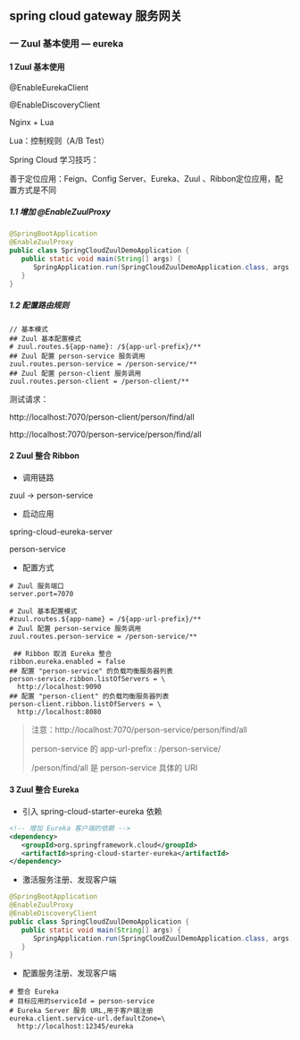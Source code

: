## spring cloud gateway 服务网关

### 一 Zuul 基本使用 — eureka

#### 1 Zuul 基本使用

@EnableEurekaClient

@EnableDiscoveryClient

Nginx + Lua 

Lua：控制规则（A/B Test）

Spring Cloud 学习技巧：

善于定位应用：Feign、Config Server、Eureka、Zuul 、Ribbon定位应用，配置方式是不同

##### 1.1 增加 @EnableZuulProxy

~~~java
@SpringBootApplication
@EnableZuulProxy
public class SpringCloudZuulDemoApplication {
   public static void main(String[] args) {
      SpringApplication.run(SpringCloudZuulDemoApplication.class, args);
   }
}
~~~

##### 1.2 配置路由规则

~~~properties
// 基本模式
## Zuul 基本配置模式
# zuul.routes.${app-name}: /${app-url-prefix}/**
## Zuul 配置 person-service 服务调用
zuul.routes.person-service = /person-service/**
## Zuul 配置 person-client 服务调用
zuul.routes.person-client = /person-client/**
~~~

测试请求：

http://localhost:7070/person-client/person/find/all

http://localhost:7070/person-service/person/find/all

#### 2 Zuul 整合 Ribbon

- 调用链路

zuul ->  person-service

- 启动应用

spring-cloud-eureka-server

person-service

- 配置方式

~~~properties
# Zuul 服务端口
server.port=7070

# Zuul 基本配置模式
#zuul.routes.${app-name} = /${app-url-prefix}/**
# Zuul 配置 person-service 服务调用
zuul.routes.person-service = /person-service/**
 
 ## Ribbon 取消 Eureka 整合
ribbon.eureka.enabled = false
## 配置 "person-service" 的负载均衡服务器列表
person-service.ribbon.listOfServers = \
  http://localhost:9090
## 配置 "person-client" 的负载均衡服务器列表
person-client.ribbon.listOfServers = \
  http://localhost:8080
~~~

> 注意：http://localhost:7070/person-service/person/find/all
>
> person-service 的 app-url-prefix : /person-service/ 
>
> /person/find/all 是 person-service 具体的 URI

#### 3 Zuul 整合 Eureka

- 引入 spring-cloud-starter-eureka 依赖

~~~xml
<!-- 增加 Eureka 客户端的依赖 -->
<dependency>
   <groupId>org.springframework.cloud</groupId>
   <artifactId>spring-cloud-starter-eureka</artifactId>
</dependency>
~~~

- 激活服务注册、发现客户端

~~~java
@SpringBootApplication
@EnableZuulProxy
@EnableDiscoveryClient
public class SpringCloudZuulDemoApplication {
   public static void main(String[] args) {
      SpringApplication.run(SpringCloudZuulDemoApplication.class, args);
   }
}
~~~

- 配置服务注册、发现客户端

~~~properties
# 整合 Eureka
# 目标应用的serviceId = person-service
# Eureka Server 服务 URL,用于客户端注册
eureka.client.service-url.defaultZone=\
  http://localhost:12345/eureka
~~~

























